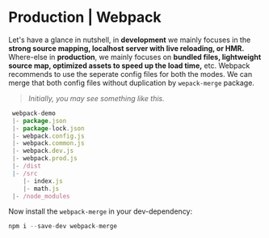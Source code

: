 # Production | Webpack

Let's have a glance in nutshell, in **development** we mainly focuses in the **strong source mapping, localhost server with live reloading, or HMR.** Where-else in **production**, we mainly focuses on **bundled files, lightweight source map, optimized assets to speed up the load time,** etc. Webpack recommends to use the seperate config files for both the modes. We can merge that both config files without duplication by `wepack-merge` package.

> *Initially, you may see something like this.*

```javascript
 webpack-demo
 |- package.json
 |- package-lock.json
 |- webpack.config.js
 |- webpack.common.js
 |- webpack.dev.js
 |- webpack.prod.js
 |- /dist
 |- /src
    |- index.js
    |- math.js
 |- /node_modules
```

Now install the `webpack-merge` in your dev-dependency:
```javascript
npm i --save-dev webpack-merge
```
